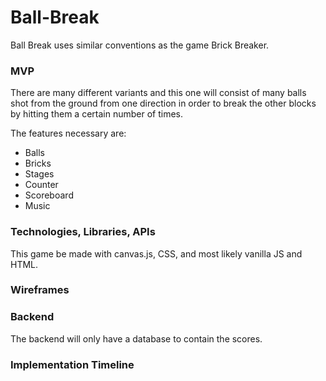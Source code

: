 # Ball-Break

Ball Break uses similar conventions as the game Brick Breaker.

### MVP
 There are many different variants and this one will consist of many balls shot from the ground from one direction in order to break the other blocks by hitting them a certain number of times. 

The features necessary are:
- Balls
- Bricks
- Stages
- Counter
- Scoreboard
- Music

### Technologies, Libraries, APIs

This game be made with canvas.js, CSS, and most likely vanilla JS and HTML.

### Wireframes


### Backend

The backend will only have a database to contain the scores.

### Implementation Timeline


 
